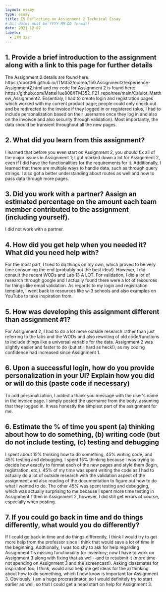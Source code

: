 ```yaml
---
layout: essay
type: essay
title: E5 Reflecting on Assignment 2 Technical Essay
# All dates must be YYYY-MM-DD format!
date: 2021-12-07
labels:
  - ITM 352
---
```

<h2>1. Provide a brief introduction to the assignment along with a link to this page for further details</h2>
The Assignment 2 details are found here: https://dport96.github.io/ITM352/morea/150.Assignment2/experience-Assignment2.html and my code for Assignment 2 is found here: https://github.com/MatteHue808/ITM352_F21_repo/tree/main/Calulot_Matthew_Assignment2. Essentialy, I had to create login and registration pages which worked with my current product page; people could only check out and be redirected to the invoice if they logged in or registered (plus, I had to include personalization based on their username once they log in and also on the invoivce and also security through validation). Most importantly, the data should be transient throughout all the new pages. 

<h2>2. What did you learn from this assignment?</h2>
I learned that before you even start on Assignment 2, you should fix all of the major issues in Assignment 1; I got marked down a lot for Assignment 2, even if I did have the functionalities for the requirements for it. Additionally, I learned that there are multiple ways to handle data, such as through query strings. I also got a better understanding about routes as well and how to pass data through more pages. 

<h2>3. Did you work with a partner? Assign an estimated percentage on the amount each team member contributed to the assignment (including yourself).</h2>
I did not work with a partner.

<h2>4. How did you get help when you needed it? What did you need help with?</h2> 
For the most part, I tried to do things on my own, which proved to be very time consuming the end (probably not the best idea!). However, I did consult the recent WODs and Lab 13 A LOT. For validation, I did a lot of research through google and I actually found there were a lot of resources for things like email validation. As regards to my login and registration template, I went back to resources like w-3 schools and also examples on YouTube to take inspiration from. 

<h2>5. How was developing this assignment different than assignment #1?</h2> 
For Assignment 2, I had to do a lot more outside research rather than just referring to the labs and the WODs and also rewriting of old code/functions to include things like a universal variable for the data. Assignment 2 was slightly easier and faster to do (but still hard as heck!), as my coding confidence had increased since Assignment 1. 

<h2>6. Upon a successful login, how do you provide personalization in your UI? Explain how you did or will do this (paste code if necessary)</h2>
To add personalization, I added a thank you message with the user's name in the invoice page. I simply posted the username from the body, assuming that they logged in. It was honestly the simplest part of the assignment for me. 

<h2>6. Estimate the % of time you spent (a) thinking about how to do something, (b) writing code (but do not include testing, (c) testing and debugging</h2>
I spent about 15% thinking how to do something, 45% writing code, and 45% testing and debugging. I spent 15% thinking because I was trying to decide how exactly to format each of the new pages and style them (login, registration, etc,). 45% of my time was spent writing the code as I had to actually do a lot of outside research with the validation aspect of the assignment and also reading of the documentation to figure out how to do what I wanted to do. The other 45% was spent testing and debugging, which was actually surprising to me because I spent more time testing in Assignment 1 then in Assignment 2, however, I did still get errors of course, especially when posting. 


<h2>7. If you could go back in time and do things differently, what would you do differently?</h2>
If I could go back in time and do things differently, I think I would try to get more help from the professor since I think that would save a lot of time in the beginning. Addtionally, I was too shy to ask for help regarding Assignment 1's missing functionality for inventory; now I have to work on Assignment 3 along with fixing that as well--and to resubmit it (more time not spending on Assignment 3 and the screencast!). Asking classmates for inspiration too, I think, would also help me get ideas for the a) thinking about how to do something, which I now know is important for Assignment 3.  Obviously, I am a huge procrastinator, so I would definitely try to start earlier as well, so that I could get a head start on help for Assignment 3.


